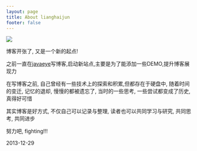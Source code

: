 ```yaml
---
layout: page
title: About lianghaijun
footer: false
---
```


![](http://www.lianghaijun.com/uploads/20131229/9488_1.png)

博客开张了, 又是一个新的起点!

之前一直在[javaeye](http://seavers.iteye.com/)写博客,启动新站点,主要是为了能添加一些DEMO,提升博客展现力

在写博客之前, 自己曾经有一些技术上的探索和积累,但都存在于硬盘中, 随着时间的变迁, 记忆的退却, 慢慢的都被遗忘了, 当时的一些思考, 一些尝试都变成了历史, 真得好可惜

其实博客是好方式, 不仅自己可以记录与整理, 读者也可以共同学习与研究, 共同思考, 共同进步

努力吧, fighting!!!

2013-12-29


